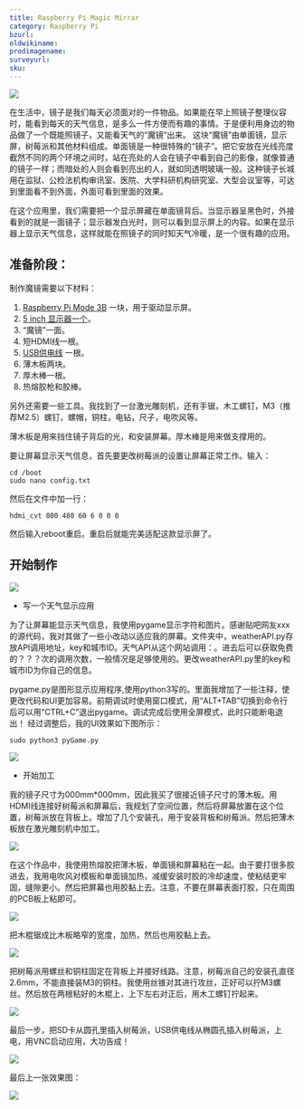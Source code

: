 ```yaml
---
title: Raspberry Pi Magic Mirrar
category: Raspberry Pi
bzurl:
oldwikiname:
prodimagename:
surveyurl:
sku:
---
```


![](https://github.com/SeeedDocument/Raspberry_Pi_Magic_Mirrar/blob/master/img/first.jpg?raw=true)

在生活中，镜子是我们每天必须面对的一件物品。如果能在早上照镜子整理仪容时，能看到每天的天气信息，是多么一件方便而有趣的事情。于是便利用身边的物品做了一个既能照镜子，又能看天气的“魔镜”出来。
这块“魔镜”由单面镜，显示屏，树莓派和其他材料组成。单面镜是一种很特殊的“镜子”。把它安放在光线亮度截然不同的两个环境之间时，站在亮处的人会在镜子中看到自己的影像，就像普通的镜子一样；而暗处的人则会看到亮出的人，就如同透明玻璃一般。这种镜子长城用在监狱、公检法机构审讯室、医院、大学科研机构研究室、大型会议室等，可达到里面看不到外面，外面可看到里面的效果。


在这个应用里，我们需要把一个显示屏藏在单面镜背后。当显示器呈黑色时，外接看到的就是一面镜子；显示器发白光时，则可以看到显示屏上的内容。如果在显示器上显示天气信息，这样就能在照镜子的同时知天气冷暖，是一个很有趣的应用。

## 准备阶段：

制作魔镜需要以下材料：

1.	[Raspberry Pi Mode 3B](https://item.taobao.com/item.htm?spm=a1z38n.10677092.0.0.1e3c1debedYZnz&id=528322046763) 一块，用于驱动显示屏。
2.	[5 inch 显示器一个](https://item.taobao.com/item.htm?spm=a1z38n.10677092.0.0.1e3c1debeUNWzG&id=565407471482)。
3.	“魔镜”一面。
4.	短HDMI线一根。
5.	[USB供电线](https://item.taobao.com/item.htm?spm=a1z10.3-c-s.w4002-17798475645.16.6f8a33dbHUp20C&id=521385344999) 一根。
6.	薄木板两块。
7.	厚木棒一根。
8.	热熔胶枪和胶棒。

另外还需要一些工具。我找到了一台激光雕刻机，还有手锯，木工螺钉，M3（推荐M2.5）螺钉，螺帽，铜柱，电钻，尺子，电吹风等。

薄木板是用来挡住镜子背后的光，和安装屏幕。厚木棒是用来做支撑用的。

要让屏幕显示天气信息，首先要更改树莓派的设置让屏幕正常工作。输入：

```
cd /boot
sudo nano config.txt
```

然后在文件中加一行：

```
hdmi_cvt 800 480 60 6 0 0 0
```

然后输入reboot重启。重启后就能完美适配这款显示屏了。

## 开始制作

![](https://github.com/SeeedDocument/Raspberry_Pi_Magic_Mirrar/blob/master/img/materials.jpg?raw=true)

* 写一个天气显示应用

为了让屏幕能显示天气信息，我使用pygame显示字符和图片。感谢贴吧网友xxx的源代码，我对其做了一些小改动以适应我的屏幕。文件夹中，weatherAPI.py存放API调用地址，key和城市ID。天气API从这个网站调用：。进去后可以获取免费的？？？次的调用次数，一般情况是足够使用的。更改weatherAPI.py里的key和城市ID为你自己的信息。

pygame.py是图形显示应用程序,使用python3写的。里面我增加了一些注释，使更改代码和UI更加容易。前期调试时使用窗口模式，用“ALT+TAB”切换到命令行后可以用“CTRL+C”退出pygame。调试完成后使用全屏模式，此时只能断电退出！
经过调整后，我的UI效果如下图所示：

```
sudo python3 pyGame.py
```

![](https://github.com/SeeedDocument/Raspberry_Pi_Magic_Mirrar/blob/master/img/9.jpg?raw=true)


* 开始加工

我的镜子尺寸为000mm*000mm，因此我买了很接近镜子尺寸的薄木板。用HDMI线连接好树莓派和屏幕后，我规划了空间位置，然后将屏幕放置在这个位置，树莓派放在背板上。增加了几个安装孔，用于安装背板和树莓派。然后把薄木板放在激光雕刻机中加工。

![](https://github.com/SeeedDocument/Raspberry_Pi_Magic_Mirrar/blob/master/img/1.jpg?raw=true)

在这个作品中，我使用热熔胶把薄木板，单面镜和屏幕粘在一起。由于要打很多胶进去，我用电吹风对模板和单面镜加热，减缓安装时胶的冷却速度，使粘结更牢固，缝隙更小。然后把屏幕也用胶黏上去。注意，不要在屏幕表面打胶，只在周围的PCB板上粘即可。

![](https://github.com/SeeedDocument/Raspberry_Pi_Magic_Mirrar/blob/master/img/2.jpg?raw=true)

把木棍锯成比木板略窄的宽度，加热，然后也用胶黏上去。

![](https://github.com/SeeedDocument/Raspberry_Pi_Magic_Mirrar/blob/master/img/7.jpg?raw=true)

把树莓派用螺丝和铜柱固定在背板上并接好线路。注意，树莓派自己的安装孔直径2.6mm，不能直接装M3的铜柱。我使用丝锥对其进行攻丝，正好可以拧M3螺丝。然后放在两根粘好的木棍上，上下左右对正后，用木工螺钉拧起来。

![](https://github.com/SeeedDocument/Raspberry_Pi_Magic_Mirrar/blob/master/img/8.jpg?raw=true)

最后一步，把SD卡从圆孔里插入树莓派，USB供电线从椭圆孔插入树莓派，上电，用VNC启动应用，大功告成！

![](https://github.com/SeeedDocument/Raspberry_Pi_Magic_Mirrar/blob/master/img/4.jpg?raw=true)

最后上一张效果图：

![](https://github.com/SeeedDocument/Raspberry_Pi_Magic_Mirrar/blob/master/img/3.jpg?raw=true)
